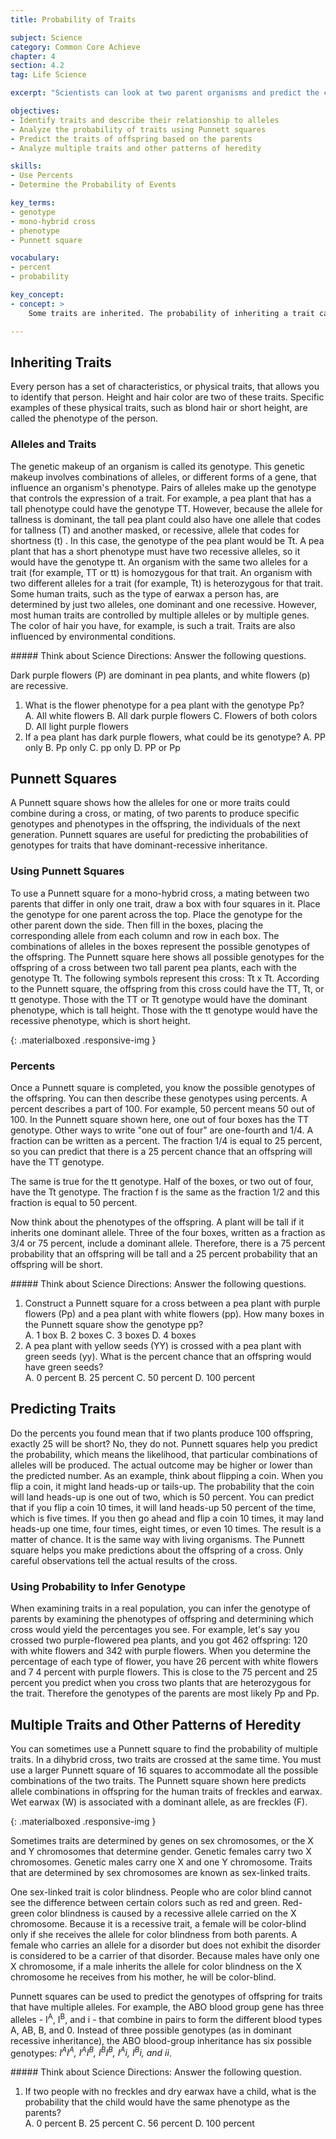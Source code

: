 ```yaml
---
title: Probability of Traits

subject: Science
category: Common Core Achieve
chapter: 4
section: 4.2
tag: Life Science

excerpt: "Scientists can look at two parent organisms and predict the characteristics of their offspring. Learn how to use a Punnett square to determine the probability that the offspring of two parents will inherit certain traits."

objectives:
- Identify traits and describe their relationship to alleles
- Analyze the probability of traits using Punnett squares
- Predict the traits of offspring based on the parents
- Analyze multiple traits and other patterns of heredity

skills:
- Use Percents
- Determine the Probability of Events

key_terms:
- genotype
- mono-hybrid cross
- phenotype
- Punnett square

vocabulary:
- percent
- probability

key_concept:
- concept: >
    Some traits are inherited. The probability of inheriting a trait can be calculated.

---
```


## Inheriting Traits

Every person has a set of characteristics, or physical traits, that allows you to identify that person. Height and hair color are two of these traits. Specific examples of these physical traits, such as blond hair or short height, are called the phenotype of the person.

### Alleles and Traits

The genetic makeup of an organism is called its genotype. This genetic makeup involves combinations of alleles, or different forms of a gene, that influence an organism's phenotype. Pairs of alleles make up the genotype that controls the expression of a trait. For example, a pea plant that has a tall phenotype could have the genotype TT. However, because the allele for tallness is dominant, the tall pea plant could also have one allele that codes for tallness (T) and another masked, or recessive, allele that codes for shortness (t) . In this case, the genotype of the pea plant would be Tt. A pea plant that has a short phenotype must have two recessive alleles, so it would have the genotype tt. An organism with the same two alleles for a trait (for example, TT or tt) is homozygous for that trait. An organism with two different alleles for a trait (for example, Tt) is heterozygous for that trait. Some human traits, such as the type of earwax a person has, are determined by just two alleles, one dominant and one recessive. However, most human traits are controlled by multiple alleles or by multiple genes. The color of hair you have, for example, is such a trait. Traits are also influenced by environmental conditions.

<div class="card-panel {{ page.color }} white-text" markdown="1">
##### Think about Science
Directions: Answer the following questions.

Dark purple flowers (P) are dominant in pea plants, and white flowers (p) are recessive.

  1. What is the flower phenotype for a pea plant with the genotype Pp?    
    A. All white flowers
    B. All dark purple flowers
    C. Flowers of both colors
    D. All light purple flowers    
  2. If a pea plant has dark purple flowers, what could be its genotype?
    A. PP only
    B. Pp only
    C. pp only
    D. PP or Pp
</div>

## Punnett Squares

A Punnett square shows how the alleles for one or more traits could combine during a cross, or mating, of two parents to produce specific genotypes and phenotypes in the offspring, the individuals of the next generation. Punnett squares are useful for predicting the probabilities of genotypes for traits that have dominant-recessive inheritance.

### Using Punnett Squares

To use a Punnett square for a mono-hybrid cross, a mating between two parents that differ in only one trait, draw a box with four squares in it. Place the genotype for one parent across the top. Place the genotype for the other parent down the side. Then fill in the boxes, placing the corresponding allele from each column and row in each box. The combinations of alleles in the boxes represent the possible genotypes of the offspring. The Punnett square here shows all possible genotypes for the offspring of a cross between two tall parent pea plants, each with the genotype Tt. The following symbols represent this cross: Tt x Tt. According to the Punnett square, the offspring from this cross could have the TT, Tt, or tt genotype. Those with the TT or Tt genotype would have the dominant phenotype, which is tall height. Those with the tt genotype would have the recessive phenotype, which is short height.

![](){: .materialboxed .responsive-img }

### Percents

Once a Punnett square is completed, you know the possible genotypes of the offspring. You can then describe these genotypes using percents. A percent describes a part of 100. For example, 50 percent means 50 out of 100. In the Punnett square shown here, one out of four boxes has the TT genotype. Other ways to write "one out of four" are one-fourth and 1/4. A fraction can be written as a percent. The fraction 1/4 is equal to 25 percent, so you can predict that there is a 25 percent chance that an offspring will have the TT genotype.

The same is true for the tt genotype. Half of the boxes, or two out of four, have the Tt genotype. The fraction f is the same as the fraction 1/2 and this fraction is equal to 50 percent.

Now think about the phenotypes of the offspring. A plant will be tall if it inherits one dominant allele. Three of the four boxes, written as a fraction as 3/4 or 75 percent, include a dominant allele. Therefore, there is a 75 percent probability that an offspring will be tall and a 25 percent probability that an offspring will be short.

<div class="card-panel {{ page.color }} white-text" markdown="1">
##### Think about Science
Directions: Answer the following questions.

  1. Construct a Punnett square for a cross between a pea plant with purple flowers (Pp) and a pea plant with white flowers (pp). How many boxes in the Punnett square show the genotype pp?  
    A. 1 box
    B. 2 boxes
    C. 3 boxes
    D. 4 boxes    
  2. A pea plant with yellow seeds (YY)  is crossed with a pea plant with green seeds (yy). What is the percent chance that an offspring would have green seeds?    
    A. 0 percent
    B. 25 percent
    C. 50 percent
    D. 100 percent
</div>

## Predicting Traits

Do the percents you found mean that if two plants produce 100 offspring, exactly 25 will be short? No, they do not. Punnett squares help you predict the probability, which means the likelihood, that particular combinations of alleles will be produced. The actual outcome may be higher or lower than the predicted number. As an example, think about flipping a coin. When you flip a coin, it might land heads-up or tails-up. The probability that the coin will land heads-up is one out of two, which is 50 percent. You can predict that if you flip a coin 10 times, it will land heads-up 50 percent of the time, which is five times. If you then go ahead and flip a coin 10 times, it may land heads-up one time, four times, eight times, or even 10 times. The result is a matter of chance. It is the same way with living organisms. The Punnett square helps you make predictions about the offspring of a cross. Only careful observations tell the actual results of the cross.

### Using Probability to Infer Genotype

When examining traits in a real population, you can infer the genotype of parents by examining the phenotypes of offspring and determining which cross would yield the percentages you see. For example, let's say you crossed two purple-flowered pea plants, and you got 462 offspring: 120 with white flowers and 342 with purple flowers. When you determine the percentage of each type of flower, you have 26 percent with white flowers and 7 4 percent with purple flowers. This is close to the 75 percent and 25 percent you predict when you cross two plants that are heterozygous for the trait. Therefore the genotypes of the parents are most likely Pp and Pp.

## Multiple Traits and Other Patterns of Heredity

You can sometimes use a Punnett square to find the probability of multiple traits. In a dihybrid cross, two traits are crossed at the same time. You must use a larger Punnett square of 16 squares to accommodate all the possible combinations of the two traits. The Punnett square shown here predicts allele combinations in offspring for the human traits of freckles and earwax. Wet earwax (W) is associated with a dominant allele, as are freckles (F).

![](){: .materialboxed .responsive-img }

Sometimes traits are determined by genes on sex chromosomes, or the X and Y chromosomes that determine gender. Genetic females carry two X chromosomes. Genetic males carry one X and one Y chromosome. Traits that are determined by sex chromosomes are known as sex-linked traits.

One sex-linked trait is color blindness. People who are color blind cannot see the difference between certain colors such as red and green. Red-green color blindness is caused by a recessive allele carried on the X chromosome. Because it is a recessive trait, a female will be color-blind only if she receives the allele for color blindness from both parents. A female who carries an allele for a disorder but does not exhibit the disorder is considered to be a carrier of that disorder. Because males have only one X chromosome, if a male inherits the allele for color blindness on the X chromosome he receives from his mother, he will be color-blind.

Punnett squares can be used to predict the genotypes of offspring for traits that have multiple alleles. For example, the ABO blood group gene has three alleles - I<sup>A</sup>, I<sup>B</sup>, and i - that combine in pairs to form the different blood types A, AB, B, and 0. Instead of three possible genotypes (as in dominant recessive inheritance), the ABO blood-group inheritance has six possible genotypes: *I<sup>A</sup>I<sup>A</sup>, I<sup>A</sup>I<sup>B</sup>, I<sup>B</sup>I<sup>B</sup>, I<sup>A</sup>i, I<sup>B</sup>i, and ii*.

<div class="card-panel {{ page.color }} white-text" markdown="1">
##### Think about Science
Directions: Answer the following question.

  1. If two people with no freckles and dry earwax have a child, what is the probability that the child would have the same phenotype as the parents?  
    A. 0 percent
    B. 25 percent 
    C. 56 percent
    D. 100 percent
</div>